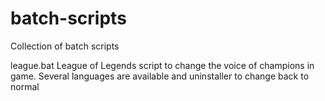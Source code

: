 batch-scripts
==============

Collection of batch scripts

league.bat
    League of Legends script to change the voice of champions in game. Several languages are 
    available and uninstaller to change back to normal
